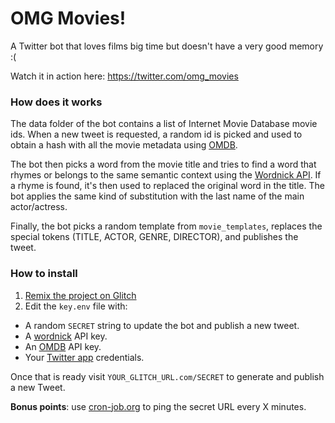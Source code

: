 OMG Movies!
=================

A Twitter bot that loves films big time but doesn't have a very good memory :( 

Watch it in action here: https://twitter.com/omg_movies

### How does it works

The data folder of the bot contains a list of Internet Movie Database movie ids. When a new tweet is requested, a random id is picked and used to obtain a hash with all the movie metadata using [OMDB](http://omdbapi.com).

The bot then picks a word from the movie title and tries to find a word that rhymes or belongs to the same semantic context using the [Wordnick API](https://developer.wordnik.com). If a rhyme is found, it's then used to replaced the original word in the title. The bot applies the same kind of substitution with the last name of the main actor/actress. 

Finally, the bot picks a random template from `movie_templates`, replaces the special tokens (TITLE, ACTOR, GENRE, DIRECTOR), and publishes the tweet.

### How to install

1. [Remix the project on Glitch](https://glitch.com/edit/#!/omg-movies)
2. Edit the `key.env` file with:
 - A random `SECRET` string to update the bot and publish a new tweet.
 - A [wordnick](https://developer.wordnik.com/) API key.
 - An [OMDB](http://omdbapi.com) API key.
 - Your [Twitter app](https://developer.twitter.com/en/apps) credentials.
 
Once that is ready visit `YOUR_GLITCH_URL.com/SECRET` to generate and publish a new Tweet.

**Bonus points**: use [cron-job.org](https://cron-job.org) to ping the secret URL every X minutes.
